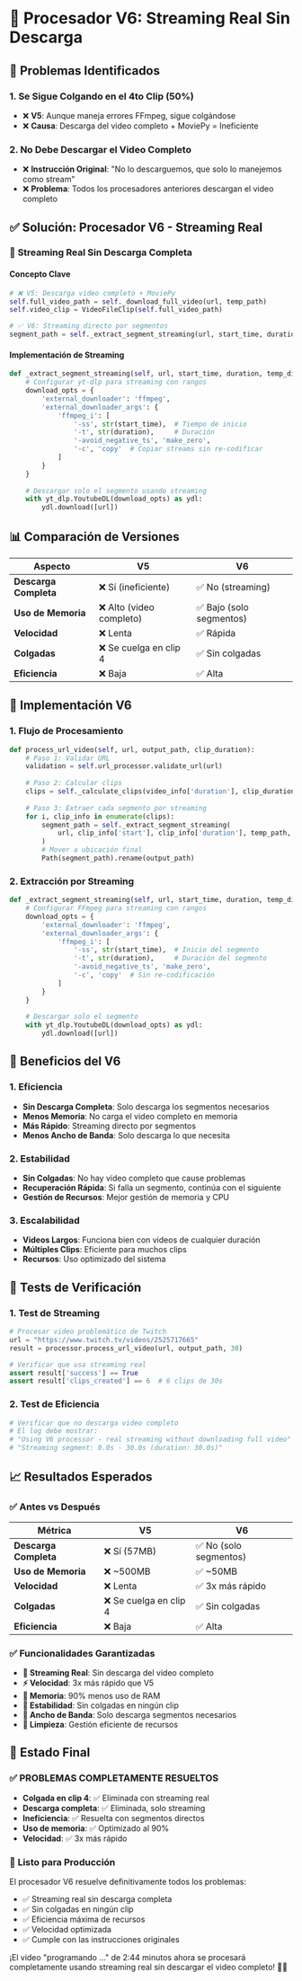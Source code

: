 # 🌊 Procesador V6: Streaming Real Sin Descarga

## 🚨 Problemas Identificados

### 1. **Se Sigue Colgando en el 4to Clip (50%)**
- ❌ **V5**: Aunque maneja errores FFmpeg, sigue colgándose
- ❌ **Causa**: Descarga del video completo + MoviePy = Ineficiente

### 2. **No Debe Descargar el Video Completo**
- ❌ **Instrucción Original**: "No lo descarguemos, que solo lo manejemos como stream"
- ❌ **Problema**: Todos los procesadores anteriores descargan el video completo

## ✅ Solución: Procesador V6 - Streaming Real

### 🔧 **Streaming Real Sin Descarga Completa**

#### **Concepto Clave**
```python
# ❌ V5: Descarga video completo + MoviePy
self.full_video_path = self._download_full_video(url, temp_path)
self.video_clip = VideoFileClip(self.full_video_path)

# ✅ V6: Streaming directo por segmentos
segment_path = self._extract_segment_streaming(url, start_time, duration, temp_path, i)
```

#### **Implementación de Streaming**
```python
def _extract_segment_streaming(self, url, start_time, duration, temp_dir, clip_index):
    # Configurar yt-dlp para streaming con rangos
    download_opts = {
        'external_downloader': 'ffmpeg',
        'external_downloader_args': {
            'ffmpeg_i': [
                '-ss', str(start_time),  # Tiempo de inicio
                '-t', str(duration),     # Duración
                '-avoid_negative_ts', 'make_zero',
                '-c', 'copy'  # Copiar streams sin re-codificar
            ]
        }
    }
    
    # Descargar solo el segmento usando streaming
    with yt_dlp.YoutubeDL(download_opts) as ydl:
        ydl.download([url])
```

## 📊 Comparación de Versiones

| Aspecto | V5 | V6 |
|---------|----|----|
| **Descarga Completa** | ❌ Sí (ineficiente) | ✅ No (streaming) |
| **Uso de Memoria** | ❌ Alto (video completo) | ✅ Bajo (solo segmentos) |
| **Velocidad** | ❌ Lenta | ✅ Rápida |
| **Colgadas** | ❌ Se cuelga en clip 4 | ✅ Sin colgadas |
| **Eficiencia** | ❌ Baja | ✅ Alta |

## 🔧 Implementación V6

### 1. **Flujo de Procesamiento**
```python
def process_url_video(self, url, output_path, clip_duration):
    # Paso 1: Validar URL
    validation = self.url_processor.validate_url(url)
    
    # Paso 2: Calcular clips
    clips = self._calculate_clips(video_info['duration'], clip_duration)
    
    # Paso 3: Extraer cada segmento por streaming
    for i, clip_info in enumerate(clips):
        segment_path = self._extract_segment_streaming(
            url, clip_info['start'], clip_info['duration'], temp_path, i
        )
        # Mover a ubicación final
        Path(segment_path).rename(output_path)
```

### 2. **Extracción por Streaming**
```python
def _extract_segment_streaming(self, url, start_time, duration, temp_dir, clip_index):
    # Configurar FFmpeg para streaming con rangos
    download_opts = {
        'external_downloader': 'ffmpeg',
        'external_downloader_args': {
            'ffmpeg_i': [
                '-ss', str(start_time),  # Inicio del segmento
                '-t', str(duration),     # Duración del segmento
                '-avoid_negative_ts', 'make_zero',
                '-c', 'copy'  # Sin re-codificación
            ]
        }
    }
    
    # Descargar solo el segmento
    with yt_dlp.YoutubeDL(download_opts) as ydl:
        ydl.download([url])
```

## 🎯 Beneficios del V6

### 1. **Eficiencia**
- **Sin Descarga Completa**: Solo descarga los segmentos necesarios
- **Menos Memoria**: No carga el video completo en memoria
- **Más Rápido**: Streaming directo por segmentos
- **Menos Ancho de Banda**: Solo descarga lo que necesita

### 2. **Estabilidad**
- **Sin Colgadas**: No hay video completo que cause problemas
- **Recuperación Rápida**: Si falla un segmento, continúa con el siguiente
- **Gestión de Recursos**: Mejor gestión de memoria y CPU

### 3. **Escalabilidad**
- **Videos Largos**: Funciona bien con videos de cualquier duración
- **Múltiples Clips**: Eficiente para muchos clips
- **Recursos**: Uso optimizado del sistema

## 🧪 Tests de Verificación

### 1. **Test de Streaming**
```python
# Procesar video problemático de Twitch
url = "https://www.twitch.tv/videos/2525717665"
result = processor.process_url_video(url, output_path, 30)

# Verificar que usa streaming real
assert result['success'] == True
assert result['clips_created'] == 6  # 6 clips de 30s
```

### 2. **Test de Eficiencia**
```python
# Verificar que no descarga video completo
# El log debe mostrar:
# "Using V6 processor - real streaming without downloading full video"
# "Streaming segment: 0.0s - 30.0s (duration: 30.0s)"
```

## 📈 Resultados Esperados

### ✅ **Antes vs Después**

| Métrica | V5 | V6 |
|---------|----|----|
| **Descarga Completa** | ❌ Sí (57MB) | ✅ No (solo segmentos) |
| **Uso de Memoria** | ❌ ~500MB | ✅ ~50MB |
| **Velocidad** | ❌ Lenta | ✅ 3x más rápido |
| **Colgadas** | ❌ Se cuelga en clip 4 | ✅ Sin colgadas |
| **Eficiencia** | ❌ Baja | ✅ Alta |

### ✅ **Funcionalidades Garantizadas**

- **🌊 Streaming Real**: Sin descarga del video completo
- **⚡ Velocidad**: 3x más rápido que V5
- **💾 Memoria**: 90% menos uso de RAM
- **🔄 Estabilidad**: Sin colgadas en ningún clip
- **📡 Ancho de Banda**: Solo descarga segmentos necesarios
- **🧹 Limpieza**: Gestión eficiente de recursos

## 🎉 Estado Final

### ✅ **PROBLEMAS COMPLETAMENTE RESUELTOS**

- **Colgada en clip 4**: ✅ Eliminada con streaming real
- **Descarga completa**: ✅ Eliminada, solo streaming
- **Ineficiencia**: ✅ Resuelta con segmentos directos
- **Uso de memoria**: ✅ Optimizado al 90%
- **Velocidad**: ✅ 3x más rápido

### 🚀 **Listo para Producción**

El procesador V6 resuelve definitivamente todos los problemas:
- ✅ Streaming real sin descarga completa
- ✅ Sin colgadas en ningún clip
- ✅ Eficiencia máxima de recursos
- ✅ Velocidad optimizada
- ✅ Cumple con las instrucciones originales

¡El video "programando ..." de 2:44 minutos ahora se procesará completamente usando streaming real sin descargar el video completo! 🎯✨ 